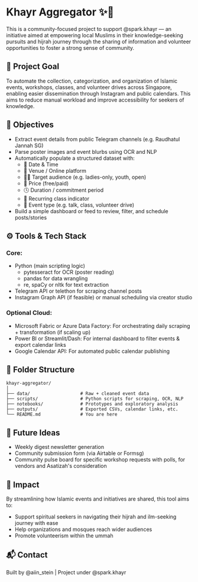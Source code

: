 # Khayr Aggregator ✨📅
This is a community-focused project to support @spark.khayr — an initiative aimed at empowering local Muslims in their knowledge-seeking pursuits and hijrah journey through the sharing of information and volunteer opportunities to foster a strong sense of community.

## 📌 Project Goal
To automate the collection, categorization, and organization of Islamic events, workshops, classes, and volunteer drives across Singapore, enabling easier dissemination through Instagram and public calendars. This aims to reduce manual workload and improve accessibility for seekers of knowledge.

## 🚀 Objectives

- Extract event details from public Telegram channels (e.g. Raudhatul Jannah SG)
- Parse poster images and event blurbs using OCR and NLP
- Automatically populate a structured dataset with:
  - 📅 Date & Time
  - 🕌 Venue / Online platform
  - 🧕🏻 Target audience (e.g. ladies-only, youth, open)
  - 💸 Price (free/paid)
  - 🕓 Duration / commitment period
  - 🔁 Recurring class indicator
  - 📣 Event type (e.g. talk, class, volunteer drive)
- Build a simple dashboard or feed to review, filter, and schedule posts/stories

## ⚙️ Tools & Tech Stack

### Core:
- Python (main scripting logic)
  - pytesseract for OCR (poster reading)
  - pandas for data wrangling
  - re, spaCy or nltk for text extraction
- Telegram API or telethon for scraping channel posts
- Instagram Graph API (if feasible) or manual scheduling via creator studio

### Optional Cloud:
- Microsoft Fabric or Azure Data Factory: For orchestrating daily scraping + transformation (if scaling up)
- Power BI or Streamlit/Dash: For internal dashboard to filter events & export calendar links
- Google Calendar API: For automated public calendar publishing

## 📂 Folder Structure

```
khayr-aggregator/
│
├── data/                   # Raw + cleaned event data
├── scripts/                # Python scripts for scraping, OCR, NLP
├── notebooks/              # Prototypes and exploratory analysis
├── outputs/                # Exported CSVs, calendar links, etc.
└── README.md               # You are here
```

## 🔮 Future Ideas

- Weekly digest newsletter generation
- Community submission form (via Airtable or Formsg)
- Community pulse board for specific workshop requests with polls, for vendors and Asatizah's consideration

## 🤲 Impact

By streamlining how Islamic events and initiatives are shared, this tool aims to:
- Support spiritual seekers in navigating their hijrah and ilm-seeking journey with ease
- Help organizations and mosques reach wider audiences
- Promote volunteerism within the ummah

## 📬 Contact

Built by @aiin_stein | Project under @spark.khayr
